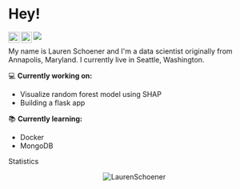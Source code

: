 <h1>Hey!</h1> 

<a href="https://www.linkedin.com/in/laurenschoener/">
  <img align="left" alt="Lauren's LinkedIN" width="22px" src="https://raw.githubusercontent.com/peterthehan/peterthehan/master/assets/linkedin.svg" />
</a>
<a href="https://twitter.com/laurenschoener_">
  <img align="left" alt="Lauren Schoener | Twitter" width="22px" src="https://raw.githubusercontent.com/peterthehan/peterthehan/master/assets/twitter.svg" />
</a>

![](https://visitor-badge.glitch.me/badge?page_id=laurenschoener.lauren.schoener)

<p>My name is Lauren Schoener and I'm a data scientist originally from Annapolis, Maryland. I currently live in Seattle, Washington. </p>

💻 <b> Currently working on: </b>
- Visualize random forest model using SHAP
- Building a flask app

📚 <b> Currently learning: </b>
- Docker
- MongoDB

Statistics

<p align="center"> <img src="https://github-readme-stats.vercel.app/api?username=laurenschoener&show_icons=true&theme=gotham" alt="LaurenSchoener" />


